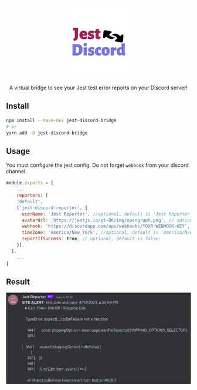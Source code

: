 <div align="center">
  <img height="200"
    src="./src/logo.png">
  <p>A virtual bridge to see your Jest test error reports on your Discord server!</p>
</div>

## Install

```sh
npm install --save-dev jest-discord-bridge
# or
yarn add -D jest-discord-bridge
```

## Usage

You must configure the jest config. Do not forget `webhook` from your discord channel.

```javascript
module.exports = {
    ...
    reporters: [
    'default',
    ['jest-discord-reporter', {
      userName: 'Jest Reporter', //optional, default is 'Jest Reporter'
      avatarUrl: 'https://jestjs.io/pt-BR/img/opengraph.png', // optional, default is jest logo
      webhook: 'https://discordapp.com/api/webhooks/YOUR-WEBHOOK-KEY', //required
      timeZone: 'America/New_York', //optional, default is 'America/New_York'; timeZone list: https://gist.github.com/diogocapela/12c6617fc87607d11fd62d2a4f42b02a, 
      reportIfSuccess: true, // optional, default is false;
    }],
  ],
    ...
}
```

## Result

![Result image](./src/result.png)